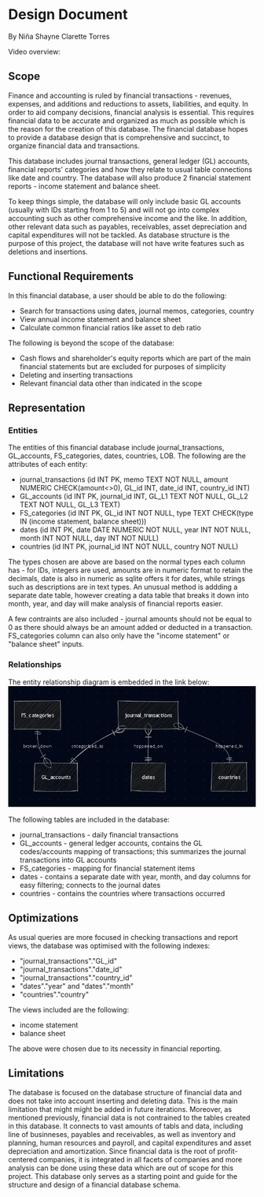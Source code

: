 # Design Document

By Niña Shayne Clarette Torres

Video overview: [<URL HERE>](https://youtu.be/QORMxxIQXVU)

## Scope

Finance and accounting is ruled by financial transactions - revenues, expenses, and additions and reductions to assets, liabilities, and equity. In order to aid company decisions, financial analysis is essential. This requires financial data to be accurate and organized as much as possible which is the reason for the creation of this database. The financial database hopes to provide a database design that is comprehensive and succinct, to organize financial data and transactions.

This database includes journal transactions, general ledger (GL) accounts, financial reports' categories and how they relate to usual table connections like date and country. The database will also produce 2 financial statement reports - income statement and balance sheet.

To keep things simple, the database will only include basic GL accounts (usually with IDs starting from 1 to 5) and will not go into complex accounting such as other comprehensive income and the like. In addition, other relevant data such as payables, receivables, asset depreciation and capital expenditures will not be tackled. As database structure is the purpose of this project, the database will not have write features such as deletions and insertions.


## Functional Requirements

In this financial database, a user should be able to do the following:
* Search for transactions using dates, journal memos, categories, country
* View annual income statement and balance sheet
* Calculate common financial ratios like asset to deb ratio

The following is beyond the scope of the database:
* Cash flows and shareholder's equity reports which are part of the main financial statements but are excluded for purposes of simplicity
* Deleting and inserting transactions
* Relevant financial data other than indicated in the scope

## Representation

### Entities

The entities of this financial database include journal_transactions, GL_accounts, FS_categories, dates, countries, LOB.
The following are the attributes of each entity:
* journal_transactions (id INT PK, memo TEXT NOT NULL, amount NUMERIC CHECK(amount<>0), GL_id INT, date_id INT, country_id INT)
* GL_accounts (id INT PK, journal_id INT, GL_L1 TEXT NOT NULL, GL_L2 TEXT NOT NULL, GL_L3 TEXT)
* FS_categories (id INT PK, GL_id INT NOT NULL, type TEXT CHECK(type IN (income statement, balance sheet)))
* dates (id INT PK, date DATE NUMERIC NOT NULL, year INT NOT NULL, month INT NOT NULL, day INT NOT NULL)
* countries (id INT PK, journal_id INT NOT NULL, country NOT NULL)

The types chosen are above are based on the normal types each column has - for IDs, integers are used, amounts are in numeric format to retain the decimals, date is also in numeric as sqlite offers it for dates, while strings such as descriptions are in text types. An unusual method is addding a separate date table, however creating a data table that breaks it down into month, year, and day will make analysis of financial reports easier.

A few contraints are also included - journal amounts should not be equal to 0 as there should always be an amount added or deducted in a transaction. FS_categories column can also only have the "income statement" or "balance sheet" inputs.


### Relationships

The entity relationship diagram is embedded in the link below:
![financialdata_erd](fin_erd.png)

The following tables are included in the database:
* journal_transactions - daily financial transactions
* GL_accounts - general ledger accounts, contains the GL codes/accounts mapping of transactions; this summarizes the journal transactions into GL accounts
* FS_categories - mapping for financial statement items
* dates - contains a separate date with year, month, and day columns for easy filtering; connects to the journal dates
* countries - contains the countries where transactions occurred

## Optimizations

As usual queries are more focused in checking transactions and report views, the database was optimised with the following indexes:
* "journal_transactions"."GL_id"
* "journal_transactions"."date_id"
* "journal_transactions"."country_id"
* "dates"."year" and "dates"."month"
* "countries"."country"


The views included are the following:
* income statement
* balance sheet

The above were chosen due to its necessity in financial reporting.

## Limitations

The database is focused on the database structure of financial data and does not take into account inserting and deleting data. This is the main limitation that might might be added in future iterations. Moreover, as mentioned previously, financial data is not contrained to the tables created in this database. It connects to vast amounts of tabls and data, including line of businneses, payables and receivables, as well as inventory and planning, human resources and payroll, and capital expenditures and asset depreciation and amortization. Since financial data is the root of profit-centered companies, it is integrated in all facets of companies and more analysis can be done using these data which are out of scope for this project. This database only serves as a starting point and guide for the structure and design of a financial database schema.
